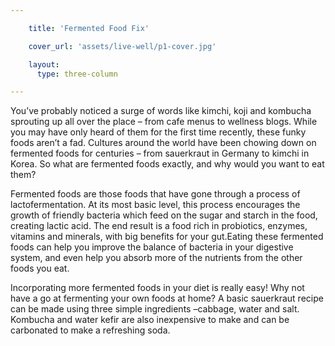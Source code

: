 ```yaml
---

    title: 'Fermented Food Fix'

    cover_url: 'assets/live-well/p1-cover.jpg'

    layout:
      type: three-column

---
```


You’ve probably noticed a surge of words like kimchi, koji and kombucha sprouting up all over the place – from cafe menus to wellness blogs. While you may have only heard of them for the first time recently, these funky foods aren’t a fad. Cultures around the world have been chowing down on fermented foods for centuries – from sauerkraut in Germany to kimchi in Korea. So what are fermented foods exactly, and why would you want to eat them?

Fermented foods are those foods that have gone through a process of lactofermentation. At its most basic level, this process encourages the growth of friendly bacteria which  feed on the sugar and starch in the food, creating lactic acid. The end result is a food rich in probiotics, enzymes, vitamins and minerals, with big benefits for your gut.Eating these fermented foods can help you improve the balance of bacteria in your digestive system, and even help you absorb more of the nutrients from the other foods you eat.

Incorporating more fermented foods in your diet is really easy! Why not have a go at fermenting your own foods at home? A basic sauerkraut recipe can be made using three simple ingredients –cabbage, water and salt. Kombucha and water kefir are also inexpensive to make and can be carbonated to make a refreshing soda.
